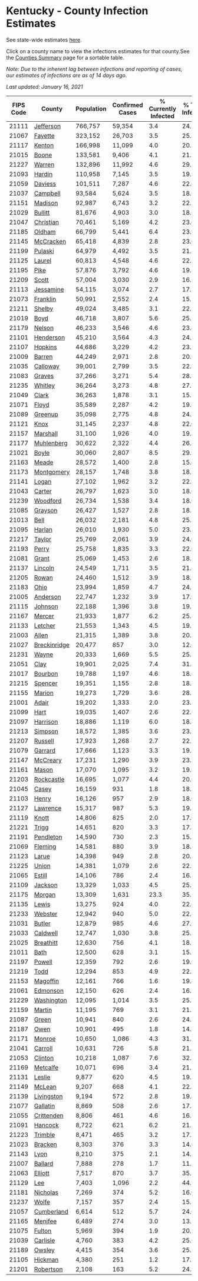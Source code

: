 # Kentucky - County Infection Estimates

See state-wide estimates [here](/infections/us-ky).

Click on a county name to view the infections estimates for that county.See the [Counties Summary](/infections/summary-counties) page for a sortable table.

*Note: Due to the inherent lag between infections and reporting of cases, our estimates of infections are as of 14 days ago.*

*Last updated: January 16, 2021*

|   FIPS Code |                       County |   Population |   Confirmed Cases |   % Currently Infected |   % Total Infected |
|-------------|------------------------------|--------------|-------------------|------------------------|--------------------|
|       21111 |       [Jefferson](jefferson) |      766,757 |            59,354 |                    3.4 |               24.5 |
|       21067 |           [Fayette](fayette) |      323,152 |            26,703 |                    3.5 |               25.8 |
|       21117 |             [Kenton](kenton) |      166,998 |            11,099 |                    4.0 |               20.7 |
|       21015 |               [Boone](boone) |      133,581 |             9,406 |                    4.1 |               21.9 |
|       21227 |             [Warren](warren) |      132,896 |            11,992 |                    4.6 |               29.2 |
|       21093 |             [Hardin](hardin) |      110,958 |             7,145 |                    3.5 |               19.9 |
|       21059 |           [Daviess](daviess) |      101,511 |             7,287 |                    4.6 |               22.6 |
|       21037 |         [Campbell](campbell) |       93,584 |             5,624 |                    3.5 |               18.6 |
|       21151 |           [Madison](madison) |       92,987 |             6,743 |                    3.2 |               22.3 |
|       21029 |           [Bullitt](bullitt) |       81,676 |             4,903 |                    3.0 |               18.6 |
|       21047 |       [Christian](christian) |       70,461 |             5,169 |                    4.2 |               23.0 |
|       21185 |             [Oldham](oldham) |       66,799 |             5,441 |                    6.4 |               23.9 |
|       21145 |       [McCracken](mccracken) |       65,418 |             4,839 |                    2.8 |               23.0 |
|       21199 |           [Pulaski](pulaski) |       64,979 |             4,492 |                    3.5 |               21.3 |
|       21125 |             [Laurel](laurel) |       60,813 |             4,548 |                    4.6 |               22.7 |
|       21195 |                 [Pike](pike) |       57,876 |             3,792 |                    4.6 |               19.8 |
|       21209 |               [Scott](scott) |       57,004 |             3,030 |                    2.9 |               16.5 |
|       21113 |       [Jessamine](jessamine) |       54,115 |             3,074 |                    2.7 |               17.7 |
|       21073 |         [Franklin](franklin) |       50,991 |             2,552 |                    2.4 |               15.5 |
|       21211 |             [Shelby](shelby) |       49,024 |             3,485 |                    3.1 |               22.5 |
|       21019 |                 [Boyd](boyd) |       46,718 |             3,807 |                    5.6 |               25.3 |
|       21179 |             [Nelson](nelson) |       46,233 |             3,546 |                    4.6 |               23.4 |
|       21101 |       [Henderson](henderson) |       45,210 |             3,564 |                    4.3 |               24.5 |
|       21107 |           [Hopkins](hopkins) |       44,686 |             3,229 |                    4.2 |               23.5 |
|       21009 |             [Barren](barren) |       44,249 |             2,971 |                    2.8 |               20.6 |
|       21035 |         [Calloway](calloway) |       39,001 |             2,799 |                    3.5 |               22.2 |
|       21083 |             [Graves](graves) |       37,266 |             3,271 |                    5.4 |               28.2 |
|       21235 |           [Whitley](whitley) |       36,264 |             3,273 |                    4.8 |               27.7 |
|       21049 |               [Clark](clark) |       36,263 |             1,878 |                    3.1 |               15.7 |
|       21071 |               [Floyd](floyd) |       35,589 |             2,287 |                    4.2 |               19.6 |
|       21089 |           [Greenup](greenup) |       35,098 |             2,775 |                    4.8 |               24.5 |
|       21121 |                 [Knox](knox) |       31,145 |             2,237 |                    4.8 |               22.0 |
|       21157 |         [Marshall](marshall) |       31,100 |             1,926 |                    4.0 |               19.4 |
|       21177 |     [Muhlenberg](muhlenberg) |       30,622 |             2,322 |                    4.4 |               26.5 |
|       21021 |               [Boyle](boyle) |       30,060 |             2,807 |                    8.5 |               29.9 |
|       21163 |               [Meade](meade) |       28,572 |             1,400 |                    2.8 |               15.0 |
|       21173 |     [Montgomery](montgomery) |       28,157 |             1,748 |                    3.8 |               18.9 |
|       21141 |               [Logan](logan) |       27,102 |             1,962 |                    3.2 |               22.9 |
|       21043 |             [Carter](carter) |       26,797 |             1,623 |                    3.0 |               18.6 |
|       21239 |         [Woodford](woodford) |       26,734 |             1,538 |                    3.4 |               18.0 |
|       21085 |           [Grayson](grayson) |       26,427 |             1,527 |                    2.8 |               18.5 |
|       21013 |                 [Bell](bell) |       26,032 |             2,181 |                    4.8 |               25.9 |
|       21095 |             [Harlan](harlan) |       26,010 |             1,930 |                    5.0 |               23.3 |
|       21217 |             [Taylor](taylor) |       25,769 |             2,061 |                    3.9 |               24.6 |
|       21193 |               [Perry](perry) |       25,758 |             1,835 |                    3.3 |               22.0 |
|       21081 |               [Grant](grant) |       25,069 |             1,453 |                    2.6 |               18.1 |
|       21137 |           [Lincoln](lincoln) |       24,549 |             1,711 |                    3.5 |               21.6 |
|       21205 |               [Rowan](rowan) |       24,460 |             1,512 |                    3.9 |               18.9 |
|       21183 |                 [Ohio](ohio) |       23,994 |             1,859 |                    4.7 |               24.5 |
|       21005 |         [Anderson](anderson) |       22,747 |             1,232 |                    3.9 |               17.0 |
|       21115 |           [Johnson](johnson) |       22,188 |             1,396 |                    3.8 |               19.3 |
|       21167 |             [Mercer](mercer) |       21,933 |             1,877 |                    6.2 |               25.4 |
|       21133 |           [Letcher](letcher) |       21,553 |             1,343 |                    4.5 |               19.1 |
|       21003 |               [Allen](allen) |       21,315 |             1,389 |                    3.8 |               20.5 |
|       21027 | [Breckinridge](breckinridge) |       20,477 |               857 |                    3.0 |               12.6 |
|       21231 |               [Wayne](wayne) |       20,333 |             1,669 |                    5.5 |               25.1 |
|       21051 |                 [Clay](clay) |       19,901 |             2,025 |                    7.4 |               31.8 |
|       21017 |           [Bourbon](bourbon) |       19,788 |             1,197 |                    4.6 |               18.6 |
|       21215 |           [Spencer](spencer) |       19,351 |             1,155 |                    2.8 |               18.8 |
|       21155 |             [Marion](marion) |       19,273 |             1,729 |                    3.6 |               28.1 |
|       21001 |               [Adair](adair) |       19,202 |             1,333 |                    2.0 |               23.1 |
|       21099 |                 [Hart](hart) |       19,035 |             1,407 |                    2.6 |               22.6 |
|       21097 |         [Harrison](harrison) |       18,886 |             1,119 |                    6.0 |               18.8 |
|       21213 |           [Simpson](simpson) |       18,572 |             1,385 |                    3.6 |               23.7 |
|       21207 |           [Russell](russell) |       17,923 |             1,268 |                    2.7 |               22.1 |
|       21079 |           [Garrard](garrard) |       17,666 |             1,123 |                    3.3 |               19.8 |
|       21147 |         [McCreary](mccreary) |       17,231 |             1,290 |                    3.9 |               23.5 |
|       21161 |               [Mason](mason) |       17,070 |             1,095 |                    3.2 |               19.6 |
|       21203 |     [Rockcastle](rockcastle) |       16,695 |             1,077 |                    4.4 |               20.0 |
|       21045 |               [Casey](casey) |       16,159 |               931 |                    1.8 |               18.2 |
|       21103 |               [Henry](henry) |       16,126 |               957 |                    2.9 |               18.6 |
|       21127 |         [Lawrence](lawrence) |       15,317 |               987 |                    5.3 |               19.8 |
|       21119 |               [Knott](knott) |       14,806 |               825 |                    2.0 |               17.0 |
|       21221 |               [Trigg](trigg) |       14,651 |               820 |                    3.3 |               17.4 |
|       21191 |       [Pendleton](pendleton) |       14,590 |               730 |                    2.3 |               15.2 |
|       21069 |           [Fleming](fleming) |       14,581 |               880 |                    3.9 |               18.7 |
|       21123 |               [Larue](larue) |       14,398 |               949 |                    2.8 |               20.3 |
|       21225 |               [Union](union) |       14,381 |             1,079 |                    2.6 |               22.9 |
|       21065 |             [Estill](estill) |       14,106 |               786 |                    2.4 |               16.7 |
|       21109 |           [Jackson](jackson) |       13,329 |             1,033 |                    4.5 |               25.9 |
|       21175 |             [Morgan](morgan) |       13,309 |             1,631 |                   23.3 |               35.3 |
|       21135 |               [Lewis](lewis) |       13,275 |               924 |                    4.0 |               22.0 |
|       21233 |           [Webster](webster) |       12,942 |               940 |                    5.0 |               22.8 |
|       21031 |             [Butler](butler) |       12,879 |               985 |                    4.6 |               27.5 |
|       21033 |         [Caldwell](caldwell) |       12,747 |             1,030 |                    3.8 |               25.1 |
|       21025 |       [Breathitt](breathitt) |       12,630 |               756 |                    4.1 |               18.5 |
|       21011 |                 [Bath](bath) |       12,500 |               628 |                    3.1 |               15.7 |
|       21197 |             [Powell](powell) |       12,359 |               792 |                    2.6 |               19.6 |
|       21219 |                 [Todd](todd) |       12,294 |               853 |                    4.9 |               22.3 |
|       21153 |         [Magoffin](magoffin) |       12,161 |               766 |                    1.6 |               19.4 |
|       21061 |         [Edmonson](edmonson) |       12,150 |               626 |                    2.4 |               16.7 |
|       21229 |     [Washington](washington) |       12,095 |             1,014 |                    3.5 |               25.8 |
|       21159 |             [Martin](martin) |       11,195 |               769 |                    3.1 |               21.2 |
|       21087 |               [Green](green) |       10,941 |               840 |                    2.6 |               24.2 |
|       21187 |                 [Owen](owen) |       10,901 |               495 |                    1.8 |               14.1 |
|       21171 |             [Monroe](monroe) |       10,650 |             1,086 |                    4.3 |               31.5 |
|       21041 |           [Carroll](carroll) |       10,631 |               726 |                    5.8 |               21.7 |
|       21053 |           [Clinton](clinton) |       10,218 |             1,087 |                    7.6 |               32.3 |
|       21169 |         [Metcalfe](metcalfe) |       10,071 |               696 |                    3.4 |               21.5 |
|       21131 |             [Leslie](leslie) |        9,877 |               620 |                    4.5 |               19.1 |
|       21149 |             [McLean](mclean) |        9,207 |               668 |                    4.1 |               22.8 |
|       21139 |     [Livingston](livingston) |        9,194 |               572 |                    2.8 |               19.4 |
|       21077 |         [Gallatin](gallatin) |        8,869 |               508 |                    2.6 |               17.8 |
|       21055 |     [Crittenden](crittenden) |        8,806 |               461 |                    4.6 |               16.7 |
|       21091 |           [Hancock](hancock) |        8,722 |               621 |                    6.2 |               21.8 |
|       21223 |           [Trimble](trimble) |        8,471 |               465 |                    3.2 |               17.2 |
|       21023 |           [Bracken](bracken) |        8,303 |               376 |                    3.3 |               14.0 |
|       21143 |                 [Lyon](lyon) |        8,210 |               375 |                    2.1 |               14.8 |
|       21007 |           [Ballard](ballard) |        7,888 |               278 |                    1.7 |               11.1 |
|       21063 |           [Elliott](elliott) |        7,517 |               870 |                    3.7 |               35.5 |
|       21129 |                   [Lee](lee) |        7,403 |             1,096 |                    2.2 |               44.9 |
|       21181 |         [Nicholas](nicholas) |        7,269 |               374 |                    5.2 |               16.0 |
|       21237 |               [Wolfe](wolfe) |        7,157 |               357 |                    2.4 |               15.2 |
|       21057 |     [Cumberland](cumberland) |        6,614 |               512 |                    5.7 |               24.6 |
|       21165 |           [Menifee](menifee) |        6,489 |               274 |                    3.0 |               13.2 |
|       21075 |             [Fulton](fulton) |        5,969 |               394 |                    1.9 |               20.9 |
|       21039 |         [Carlisle](carlisle) |        4,760 |               383 |                    4.2 |               25.0 |
|       21189 |             [Owsley](owsley) |        4,415 |               354 |                    3.6 |               25.3 |
|       21105 |           [Hickman](hickman) |        4,380 |               251 |                    1.2 |               17.9 |
|       21201 |       [Robertson](robertson) |        2,108 |               163 |                    5.2 |               24.9 |